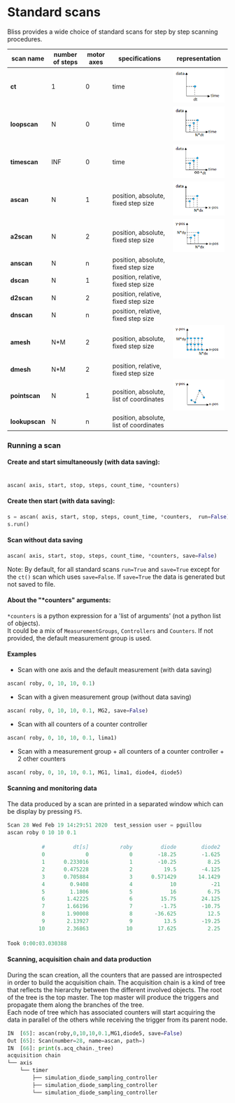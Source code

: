 # Standard scans

Bliss provides a wide choice of standard scans for step by step scanning procedures.


| scan name | number of steps  |    motor axes  | specifications | representation |
| --------- | ---------------- | -------------- | -------------- | -------------- |
|    **ct**     |       1          |        0       | time           | ![Screenshot](img/scan_ico_ct.png) |
|  **loopscan** |       N          |        0       | time           | ![Screenshot](img/scan_ico_loop.png) |
|  **timescan** |      INF         |        0       | time           | ![Screenshot](img/scan_ico_time.png)|
|  **ascan**    |       N          |        1       | position, absolute, fixed step size | ![Screenshot](img/scan_ico_ascan.png) |
|  **a2scan**   |       N          |        2       | position, absolute, fixed step size | ![Screenshot](img/scan_ico_a2scan.png) |
|  **anscan**   |       N          |        n       | position, absolute, fixed step size | |
|  **dscan**    |       N          |        1       | position, relative, fixed step size | |
|  **d2scan**   |       N          |        2       | position, relative, fixed step size | |
|  **dnscan**   |       N          |        n       | position, relative, fixed step size | |
|  **amesh**    |      N*M         |        2       | position, absolute, fixed step size | ![Screenshot](img/scan_ico_mesh.png)|
|  **dmesh**    |      N*M         |        2       | position, relative, fixed step size | |
| **pointscan** |       N          |        1       | position, absolute, list of coordinates | ![Screenshot](img/scan_ico_pointscan.png)|
| **lookupscan**|       N          |        n       | position, absolute, list of coordinates | |




### Running a scan

#### Create and start simultaneously (with data saving):
```python

ascan( axis, start, stop, steps, count_time, *counters)

```

#### Create then start (with data saving):
```python
s = ascan( axis, start, stop, steps, count_time, *counters,  run=False)
s.run()
```

#### Scan without data saving
```python
ascan( axis, start, stop, steps, count_time, *counters, save=False)
```


Note: By default, for all standard scans `run=True` and `save=True` except for the `ct()` scan which uses `save=False`.
If `save=True` the data is generated but not saved to file.


#### About the "*counters" arguments:

`*counters` is a python expression for a 'list of arguments' (not a python list of objects).    
It could be a mix of `MeasurementGroups`, `Controllers` and `Counters`.
If not provided, the default measurement group is used.


#### Examples

* Scan with one axis and the default measurement (with data saving)
```python
ascan( roby, 0, 10, 10, 0.1)
```

* Scan with a given measurement group (without data saving)
```python
ascan( roby, 0, 10, 10, 0.1, MG2, save=False)
```

* Scan with all counters of a counter controller
```python
ascan( roby, 0, 10, 10, 0.1, lima1)
```

* Scan with a measurement group + all counters of a counter controller + 2 other counters
```python
ascan( roby, 0, 10, 10, 0.1, MG1, lima1, diode4, diode5)
```


#### Scanning and monitoring data

The data produced by a scan are printed in a separated window which can be display by pressing `F5`.

```python
Scan 28 Wed Feb 19 14:29:51 2020  test_session user = pguillou
ascan roby 0 10 10 0.1

           #         dt[s]          roby         diode        diode2        diode3        diode5
           0             0             0        -18.25        -1.625            -6             5
           1      0.233016             1        -10.25          8.25        -8.125             5
           2      0.475228             2          19.5        -4.125       -10.875             5
           3      0.705884             3      0.571429       14.1429      -4.42857             5
           4        0.9408             4            10           -21         0.625             5
           5        1.1806             5            16          6.75         1.125             5
           6       1.42225             6         15.75        24.125             3             5
           7       1.66196             7         -1.75        -10.75        37.125             5
           8       1.90008             8       -36.625          12.5       -13.375             5
           9       2.13927             9          13.5        -19.25        -7.375             5
          10       2.36863            10        17.625          2.25       -32.875             5

Took 0:00:03.030388
```


#### Scanning, acquisition chain and data production

During the scan creation, all the counters that are passed are introspected in order to build the acquisition chain.
The acquisition chain is a kind of tree that reflects the hierarchy between the different involved objects.
The root of the tree is the top master. The top master will produce the triggers and propagate them along the branches of the tree.  
Each node of tree which has associated counters will start acquiring the data in parallel of the others while receiving the trigger from its parent node. 

```python
IN  [65]: ascan(roby,0,10,10,0.1,MG1,diode5, save=False)
Out [65]: Scan(number=28, name=ascan, path=)
IN  [66]: print(s.acq_chain._tree)
acquisition chain
└── axis
    └── timer
        ├── simulation_diode_sampling_controller
        ├── simulation_diode_sampling_controller
        └── simulation_diode_sampling_controller
```

